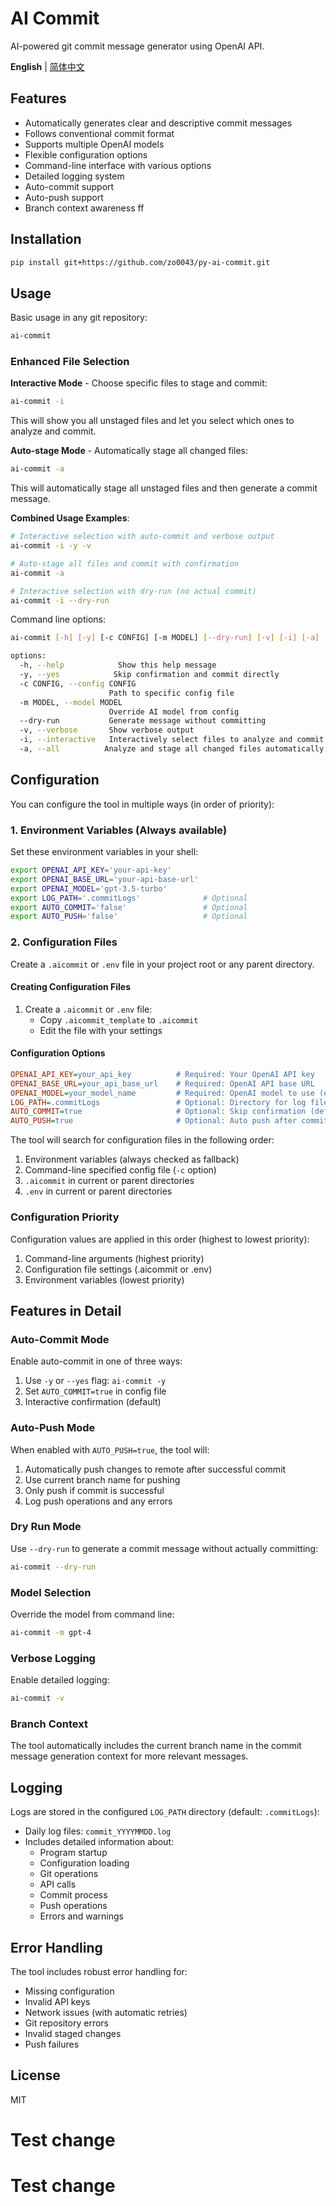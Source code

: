 # AI Commit

AI-powered git commit message generator using OpenAI API.

**English** | [简体中文](README_CN.md)

## Features

- Automatically generates clear and descriptive commit messages
- Follows conventional commit format
- Supports multiple OpenAI models
- Flexible configuration options
- Command-line interface with various options
- Detailed logging system
- Auto-commit support
- Auto-push support
- Branch context awareness
ff
## Installation

```bash
pip install git+https://github.com/zo0043/py-ai-commit.git
```

## Usage

Basic usage in any git repository:

```bash
ai-commit
```

### Enhanced File Selection

**Interactive Mode** - Choose specific files to stage and commit:
```bash
ai-commit -i
```
This will show you all unstaged files and let you select which ones to analyze and commit.

**Auto-stage Mode** - Automatically stage all changed files:
```bash
ai-commit -a
```
This will automatically stage all unstaged files and then generate a commit message.

**Combined Usage Examples**:
```bash
# Interactive selection with auto-commit and verbose output
ai-commit -i -y -v

# Auto-stage all files and commit with confirmation
ai-commit -a

# Interactive selection with dry-run (no actual commit)
ai-commit -i --dry-run
```

Command line options:

```bash
ai-commit [-h] [-y] [-c CONFIG] [-m MODEL] [--dry-run] [-v] [-i] [-a]

options:
  -h, --help            Show this help message
  -y, --yes            Skip confirmation and commit directly
  -c CONFIG, --config CONFIG
                      Path to specific config file
  -m MODEL, --model MODEL
                      Override AI model from config
  --dry-run           Generate message without committing
  -v, --verbose       Show verbose output
  -i, --interactive   Interactively select files to analyze and commit
  -a, --all          Analyze and stage all changed files automatically
```

## Configuration

You can configure the tool in multiple ways (in order of priority):

### 1. Environment Variables (Always available)

Set these environment variables in your shell:

```bash
export OPENAI_API_KEY='your-api-key'
export OPENAI_BASE_URL='your-api-base-url'  
export OPENAI_MODEL='gpt-3.5-turbo'
export LOG_PATH='.commitLogs'              # Optional
export AUTO_COMMIT='false'                 # Optional
export AUTO_PUSH='false'                   # Optional
```

### 2. Configuration Files

Create a `.aicommit` or `.env` file in your project root or any parent directory.

#### Creating Configuration Files

1. Create a `.aicommit` or `.env` file:
   - Copy `.aicommit_template` to `.aicommit`
   - Edit the file with your settings

#### Configuration Options

```ini
OPENAI_API_KEY=your_api_key          # Required: Your OpenAI API key
OPENAI_BASE_URL=your_api_base_url    # Required: OpenAI API base URL
OPENAI_MODEL=your_model_name         # Required: OpenAI model to use (e.g., gpt-3.5-turbo)
LOG_PATH=.commitLogs                 # Optional: Directory for log files (default: .commitLogs)
AUTO_COMMIT=true                     # Optional: Skip confirmation (default: false)
AUTO_PUSH=true                       # Optional: Auto push after commit (default: false)
```

The tool will search for configuration files in the following order:
1. Environment variables (always checked as fallback)
2. Command-line specified config file (`-c` option)
3. `.aicommit` in current or parent directories
4. `.env` in current or parent directories

### Configuration Priority

Configuration values are applied in this order (highest to lowest priority):
1. Command-line arguments (highest priority)
2. Configuration file settings (.aicommit or .env)
3. Environment variables (lowest priority)

## Features in Detail

### Auto-Commit Mode

Enable auto-commit in one of three ways:
1. Use `-y` or `--yes` flag: `ai-commit -y`
2. Set `AUTO_COMMIT=true` in config file
3. Interactive confirmation (default)

### Auto-Push Mode

When enabled with `AUTO_PUSH=true`, the tool will:
1. Automatically push changes to remote after successful commit
2. Use current branch name for pushing
3. Only push if commit is successful
4. Log push operations and any errors

### Dry Run Mode

Use `--dry-run` to generate a commit message without actually committing:
```bash
ai-commit --dry-run
```

### Model Selection

Override the model from command line:
```bash
ai-commit -m gpt-4
```

### Verbose Logging

Enable detailed logging:
```bash
ai-commit -v
```

### Branch Context

The tool automatically includes the current branch name in the commit message generation context for more relevant messages.

## Logging

Logs are stored in the configured `LOG_PATH` directory (default: `.commitLogs`):
- Daily log files: `commit_YYYYMMDD.log`
- Includes detailed information about:
  - Program startup
  - Configuration loading
  - Git operations
  - API calls
  - Commit process
  - Push operations
  - Errors and warnings

## Error Handling

The tool includes robust error handling for:
- Missing configuration
- Invalid API keys
- Network issues (with automatic retries)
- Git repository errors
- Invalid staged changes
- Push failures

## License

MIT
# Test change
# Test change
